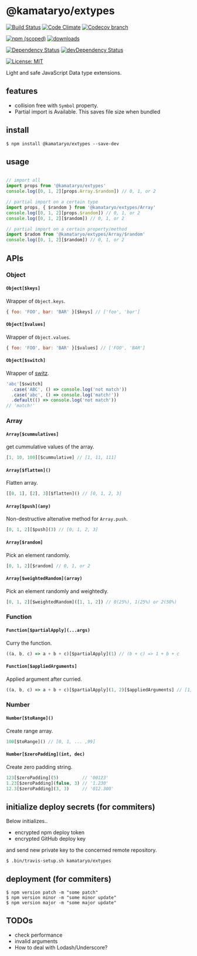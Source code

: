 # @kamataryo/extypes

[![Build Status](https://travis-ci.org/kamataryo/extypes.svg?branch=master)](https://travis-ci.org/kamataryo/extypes)
[![Code Climate](https://codeclimate.com/github/kamataryo/extypes/badges/gpa.svg)](https://codeclimate.com/github/kamataryo/extypes)
[![Codecov branch](https://img.shields.io/codecov/c/github/kamataryo/extypes/master.svg)](https://codecov.io/gh/kamataryo/extypes)

[![npm (scoped)](https://img.shields.io/npm/v/@kamataryo/extypes.svg)](https://www.npmjs.com/package/@kamataryo/extypes)
[![downloads](https://img.shields.io/npm/dt/@kamataryo/extypes.svg?style=flat)](https://david-dm.org/@kamataryo/extypes#info=devDependencies)

[![Dependency Status](https://img.shields.io/david/kamataryo/extypes.svg?style=flat)](https://david-dm.org/@kamataryo/extypes)
[![devDependency Status](https://img.shields.io/david/dev/kamataryo/extypes.svg?style=flat)](https://david-dm.org/kamataryo/extypes#info=devDependencies)

[![License: MIT](https://img.shields.io/badge/License-MIT-yellow.svg)](https://opensource.org/licenses/MIT)


Light and safe JavaScript Data type extensions.

## features

- collision free with `Symbol` property.
- Partial import is Available. This saves file size when bundled

## install

```shell
$ npm install @kamataryo/extypes --save-dev
```

## usage

```javascript

// import all
import props from '@kamataryo/extypes'
console.log([0, 1, 2][props.Array.$random]) // 0, 1, or 2

// partial import on a certain type
import props, { $random } from '@kamataryo/extypes/Array'
console.log([0, 1, 2][props.$random]) // 0, 1, or 2
console.log([0, 1, 2][$random]) // 0, 1, or 2

// partial import on a certain property/method
import $radom from '@kamataryo/extypes/Array/$random'
console.log([0, 1, 2][$random]) // 0, 1, or 2
```

## APIs

### Object

#### `Object[$keys]`

Wrapper of `Object.keys`.

```javascript
{ foo: 'FOO', bar: 'BAR' }[$keys] // ['foo', 'bar']
```

#### `Object[$values]`

Wrapper of `Object.values`.

```javascript
{ foo: 'FOO', bar: 'BAR' }[$values] // ['FOO', 'BAR']
```

#### `Object[$switch]`

Wrapper of [switz](https://www.npmjs.com/package/switz).


```javascript
'abc'[$switch]
  .case('ABC', () => console.log('not match'))
  .case('abc', () => console.log('match!'))
  .default(() => console.log('not match'))
// 'match!'
```

### Array

#### `Array[$cummulatives]`

get cummulative values of the array.

```javascript
[1, 10, 100][$cummulative] // [1, 11, 111]
```

####  `Array[$flatten]()`

Flatten array.

```javascript
[[0, 1], [2], 3][$flatten]() // [0, 1, 2, 3]
```

#### `Array[$push](any)`

Non-destructive altenative method for `Array.push`.

```javascript
[0, 1, 2][$push](3) // [0, 1, 2, 3]
```

#### `Array[$random]`

Pick an element randomly.

```javascript
[0, 1, 2][$random] // 0, 1, or 2
```

#### `Array[$weightedRandom](array)`

Pick an element randomly and weightedly.

```javascript
[0, 1, 2][$weightedRandom]([1, 1, 2]) // 0(25%), 1(25%) or 2(50%)
```

### Function

#### `Function[$partialApply](...args)`

Curry the function.

```javascript
((a, b, c) => a + b + c)[$partialApply](1) // (b + c) => 1 + b + c
```

#### `Function[$appliedArguments]`

Applied argument after curried.

```javascript
((a, b, c) => a + b + c)[$partialApply](1, 2)[$appliedArguments] // [1, 2]
```

### Number

#### `Number[$toRange]()`

Create range array.

```javascript
100[$toRange]() // [0, 1, ... ,99]
```

#### `Number[$zeroPadding](int, dec)`

Create zero padding string.

```javascript
123[$zeroPadding](5)         // '00123'
1.23[$zeroPadding](false, 3) // '1.230'
12.3[$zeroPadding](3, 3)     // '012.300'
```

## initialize deploy secrets (for commiters)

Below initializes..

- encrypted npm deploy token
- encrypted GitHub deploy key

and send new private key to the concerned remote repository.

```shell
$ .bin/travis-setup.sh kamataryo/extypes
```

## deployment (for commiters)

```shell
$ npm version patch -m "some patch"
$ npm version minor -m "some minor update"
$ npm version major -m "some major update"
```

## TODOs

- check performance
- invalid arguments
- How to deal with Lodash/Underscore?
